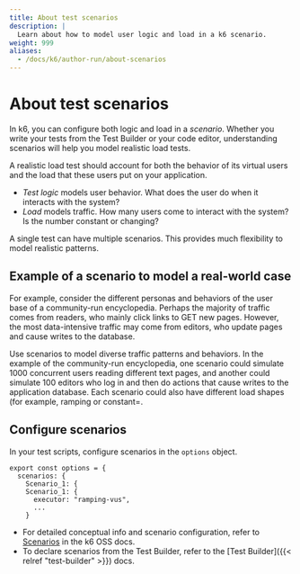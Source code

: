 ```yaml
---
title: About test scenarios
description: |
  Learn about how to model user logic and load in a k6 scenario. 
weight: 999
aliases:
  - /docs/k6/author-run/about-scenarios
---
```


# About test scenarios

In k6, you can configure both logic and load in a _scenario_.
Whether you write your tests from the Test Builder or your code editor,
understanding scenarios will help you model realistic load tests.

A realistic load test should account for both the behavior of its virtual users and the load that these users put on your application.
- _Test logic_ models user behavior. What does the user do when it interacts with the system?
- _Load_ models traffic. How many users come to interact with the system? Is the number constant or changing?

A single test can have multiple scenarios.
This provides much flexibility to model realistic patterns.

## Example of a scenario to model a real-world case

For example, consider the different personas and behaviors of the user base of a community-run encyclopedia.
Perhaps the majority of traffic comes from readers, who mainly click links to GET new pages.
However, the most data-intensive traffic may come from editors, who update pages and cause writes to the database.

Use scenarios to model diverse traffic patterns and behaviors.
In the example of the community-run encyclopedia, one scenario could simulate 1000 concurrent users reading different text pages,
and another could simulate 100 editors who log in and then do actions that cause writes to the application database.
Each scenario could also have different load shapes (for example, ramping or constant=.

## Configure scenarios

In your test scripts, configure scenarios in the `options` object.

```
export const options = {
  scenarios: {
    Scenario_1: {
    Scenario_1: {
      executor: "ramping-vus",
      ...
    }
```

- For detailed conceptual info and scenario configuration, refer to [Scenarios](https://k6.io/docs/using-k6/scenarios) in the k6 OSS docs.
- To declare scenarios from the Test Builder, refer to the [Test Builder]({{< relref "test-builder" >}}) docs.






